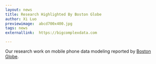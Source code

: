 ```yaml
---
layout: news
title: Research Highlighted By Boston Globe
author: Xi Luo
previewimage:  abcd700x400.jpg
tags: news
externallink:  https://bigcomplexdata.com

---
```


Our research work on mobile phone data  modeling reported by [Boston Globe](https://www.bostonglobe.com/ideas/2018/10/13/scientists-have-new-weapon-against-hiv-your-phone/tVvYaKtJQ6Cc7IyPzvVIlJ/story.html).
